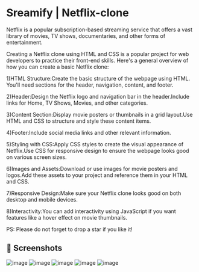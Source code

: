 # Sreamify | Netflix-clone

Netflix is a popular subscription-based streaming service that offers a vast library of movies, TV shows, documentaries, and other forms of entertainment. 

Creating a Netflix clone using HTML and CSS is a popular project for web developers to practice their front-end skills. Here's a general overview of how you can create a basic Netflix clone:

1)HTML Structure:Create the basic structure of the webpage using HTML. You'll need sections for the header, navigation, content, and footer.

2)Header:Design the Netflix logo and navigation bar in the header.Include links for Home, TV Shows, Movies, and other categories.

3)Content Section:Display movie posters or thumbnails in a grid layout.Use HTML and CSS to structure and style these content items.

4)Footer:Include social media links and other relevant information.

5)Styling with CSS:Apply CSS styles to create the visual appearance of Netflix.Use CSS for responsive design to ensure the webpage looks good on various screen sizes.

6)Images and Assets:Download or use images for movie posters and logos.Add these assets to your project and reference them in your HTML and CSS.

7)Responsive Design:Make sure your Netflix clone looks good on both desktop and mobile devices.

8)Interactivity:You can add interactivity using JavaScript if you want features like a hover effect on movie thumbnails.

PS: Please do not forget to drop a star if you like it!


## 📸 Screenshots
![image](https://github.com/Geethanjali5/Netflix-Clone-using-HTML-and-CSS-/blob/main/1.jpg)
![image](https://github.com/Geethanjali5/Netflix-Clone-using-HTML-and-CSS-/blob/main/2.jpg)
![image](https://github.com/Geethanjali5/Netflix-Clone-using-HTML-and-CSS-/blob/main/3.jpg)
![image](https://github.com/Geethanjali5/Netflix-Clone-using-HTML-and-CSS-/blob/main/4.png)
![image](https://github.com/Geethanjali5/Netflix-Clone-using-HTML-and-CSS-/blob/main/6.jpg)


